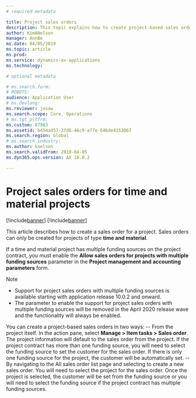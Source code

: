 ```yaml
---
# required metadata

title: Project sales orders
description: This topic explains how to create project-based sales orders for time and material projects.
author: KimANelson
manager: AnnBe
ms.date: 04/05/2019
ms.topic: article
ms.prod: 
ms.service: dynamics-ax-applications
ms.technology: 

# optional metadata

# ms.search.form: 
# ROBOTS: 
audience: Application User
# ms.devlang: 
ms.reviewer: josaw
ms.search.scope: Core, Operations
# ms.tgt_pltfrm: 
ms.custom: 87983
ms.assetid: b454ad57-2fd6-46c9-a77e-646de4153067
ms.search.region: Global
# ms.search.industry: 
ms.author: knelson
ms.search.validFrom: 2019-04-05
ms.dyn365.ops.version: AX 10.0.2

---
```


# Project sales orders for time and material projects

[!include[banner](../includes/banner.md)]
[!include[banner](../includes/preview-banner.md)]

This article describes how to create a sales order for a project. Sales orders can only be created for projects of type **time and material**.

If a time and material project has multiple funding sources on the project contract, you must enable the **Allow sales orders for projects with multiple funding sources** parameter in the **Project management and accounting parameters** form. 
> [!NOTE]
> - Support for project sales orders with multiple funding sources is available starting with application release 10.0.2 and onward.
> - The parameter to enable the support for project sales orders with multiple funding sources will be removed in the April 2020 release wave and the functionality will always be enabled.

You can create a project-based sales orders in two ways:
-- From the project itself. In the action pane, select **Manage > Item tasks > Sales order**. The project information will default to the sales order from the project. If the project contract has more than one funding source, you will need to select the funding source to set the customer for the sales order. If there is only one funding source for the project, the customer will be automatically set.
-- By navigating to the All sales order list page and selecting to create a new sales order. You will need to select the project for the sales order. Once the project is selected, the customer will be set from the funding source or you will need to select the funding source if the project contract has multiple funding sources.

